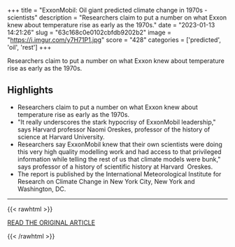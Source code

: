 +++
title = "ExxonMobil: Oil giant predicted climate change in 1970s - scientists"
description = "Researchers claim to put a number on what Exxon knew about temperature rise as early as the 1970s."
date = "2023-01-13 14:21:26"
slug = "63c168c0e0102cbfdb9202b2"
image = "https://i.imgur.com/y7H71P1.jpg"
score = "428"
categories = ['predicted', 'oil', 'rest']
+++

Researchers claim to put a number on what Exxon knew about temperature rise as early as the 1970s.

## Highlights

- Researchers claim to put a number on what Exxon knew about temperature rise as early as the 1970s.
- "It really underscores the stark hypocrisy of ExxonMobil leadership," says Harvard professor Naomi Oreskes, professor of the history of science at Harvard University.
- Researchers say ExxonMobil knew that their own scientists were doing this very high quality modelling work and had access to that privileged information while telling the rest of us that climate models were bunk," says professor of a history of scientific history at Harvard  Oreskes.
- The report is published by the International Meteorological Institute for Research on Climate Change in New York City, New York and Washington, DC.

---

{{< rawhtml >}}
  <p class="article-category">
    <a target="_blank" href="https://www.bbc.com/news/science-environment-64241994">READ THE ORIGINAL ARTICLE</a>
  </p>
{{< /rawhtml >}}
